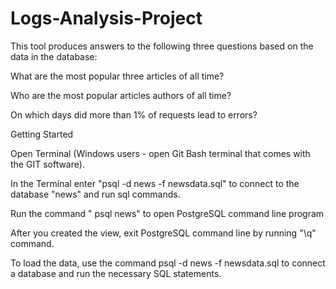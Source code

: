 # Logs-Analysis-Project

This tool produces answers to the following three questions based on the data in the database:

What are the most popular three articles of all time?

Who are the most popular articles authors of all time?

On which days did more than 1% of requests lead to errors?

Getting Started

Open Terminal (Windows users - open Git Bash terminal that comes with the GIT software).

In the Terminal enter "psql -d news -f newsdata.sql" to connect to the database "news" and run sql commands.

Run the command " psql news" to open PostgreSQL command line program

After you created the view, exit PostgreSQL command line by running "\q" command.

To load the data, use the command psql -d news -f newsdata.sql to connect a database and run the necessary SQL statements.
